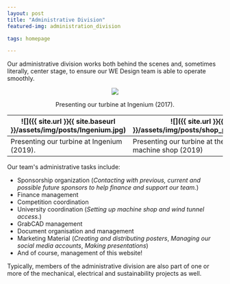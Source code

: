 ```yaml
---
layout: post
title: "Administrative Division"
featured-img: administration_division

tags: homepage

---
```



Our administrative division works both behind the scenes and, sometimes literally, center stage, to ensure our WE Design team is able to operate smoothly.



<p align="center">
  <img src="{{ site.url }}{{ site.baseurl }}/assets/img/posts/ingenium(2017).jpg">
</p>
<p align ="center">
  Presenting our turbine at Ingenium (2017).
</p>

|![]({{ site.url }}{{ site.baseurl }}/assets/img/posts/Ingenium.jpg)|![]({{ site.url }}{{ site.baseurl }}/assets/img/posts/shop_presentation(2019).jpg)|
|---|---|
|Presenting our turbine at Ingenium (2019).|Presenting our turbine at the University of Manitoba machine shop (2019)|


Our team's administrative tasks include:
* Sponsorship organization (*Contacting with previous, current and possible future sponsors to help finance and support our team.*)
* Finance management
* Competition coordination
* University coordination (*Setting up machine shop and wind tunnel access.*)
* GrabCAD management
* Document organisation and management
* Marketing Material (*Creating and distributing posters*, *Managing our social media accounts*, *Making presentations*)
* And of course, management of this website!



Typically, members of the administrative division are also part of one or more of the mechanical, electrical and sustainability projects as well.



